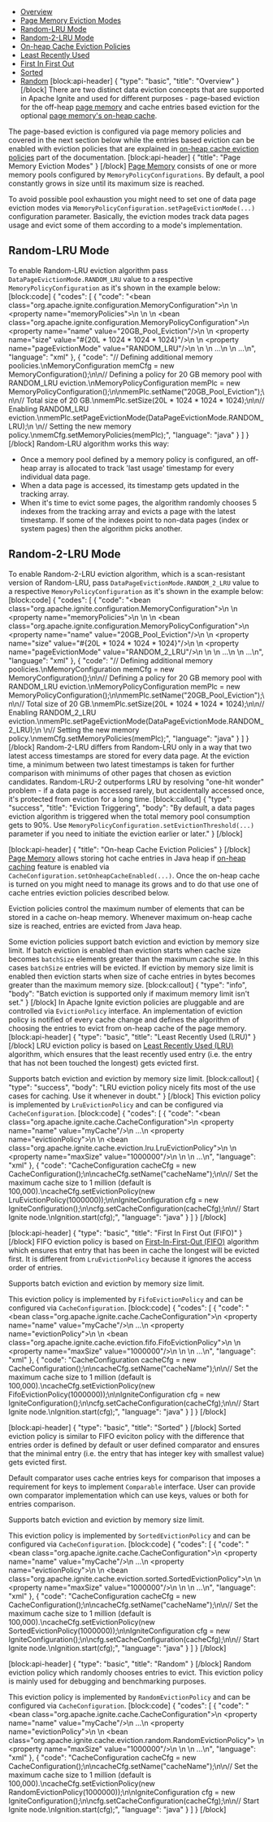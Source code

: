 * [Overview](#overview)
* [Page Memory Eviction Modes](#page-memory-eviction-modes)
 * [Random-LRU Mode](#section-random-lru-mode)
 * [Random-2-LRU Mode](#section-random-2-lru-mode)
* [On-heap Cache Eviction Policies](#on-heap-cache-eviction-policies)
 * [Least Recently Used](#least-recently-used-lru)
 * [First In First Out](#first-in-first-out-fifo)
 * [Sorted](#sorted)
 * [Random](#random)
[block:api-header]
{
  "type": "basic",
  "title": "Overview"
}
[/block]
There are two distinct data eviction concepts that are supported in Apache Ignite and used for different purposes - page-based eviction for the off-heap [page memory](doc:page-memory) and cache entries based eviction for the optional [page memory's on-heap cache](https://apacheignite.readme.io/docs/page-memory#section-on-heap-caching).

The page-based eviction is configured via page memory policies and covered in the next section below while the entries based eviction can be enabled with eviction policies that are explained in [on-heap cache eviction policies](#on-heap-cache-eviction-policies) part of the documentation.
[block:api-header]
{
  "title": "Page Memory Eviction Modes"
}
[/block]
[Page Memory](doc:page-memory) consists of one or more memory pools configured by `MemoryPolicyConfigurations`. By default, a pool constantly grows in size until its maximum size is reached.

To avoid possible pool exhaustion you might need to set one of data page eviction modes via  `MemoryPolicyConfiguration.setPageEvictionMode(...)` configuration parameter. Basically, the eviction modes track data pages usage and evict some of them according to a mode's implementation.

## Random-LRU Mode

To enable Random-LRU eviction algorithm pass `DataPageEvictionMode.RANDOM_LRU` value to a respective `MemoryPolicyConfiguration` as it's shown in the example below: 
[block:code]
{
  "codes": [
    {
      "code": "<bean class=\"org.apache.ignite.configuration.MemoryConfiguration\">\n  <!-- Defining additional memory poolicies. -->\n  <property name=\"memoryPolicies\">\n    <list>\n      <!--\n          Defining a policy for 20 GB memory pool with RANDOM_LRU eviction.\n      -->\n      <bean class=\"org.apache.ignite.configuration.MemoryPolicyConfiguration\">\n        <property name=\"name\" value=\"20GB_Pool_Eviction\"/>\n        <!-- Total size of 20 GB. -->\n        <property name=\"size\" value=\"#{20L * 1024 * 1024 * 1024}\"/>\n        <!-- Enabling RANDOM_LRU eviction. -->\n        <property name=\"pageEvictionMode\" value=\"RANDOM_LRU\"/>\n      </bean>\n    </list>\n    ...\n  </property>\n  ...\n</bean>",
      "language": "xml"
    },
    {
      "code": "// Defining additional memory poolicies.\nMemoryConfiguration memCfg = new MemoryConfiguration();\n\n// Defining a policy for 20 GB memory pool with RANDOM_LRU eviction.\nMemoryPolicyConfiguration memPlc = new MemoryPolicyConfiguration();\n\nmemPlc.setName(\"20GB_Pool_Eviction\");\n\n// Total size of 20 GB.\nmemPlc.setSize(20L * 1024 * 1024 * 1024);\n\n// Enabling RANDOM_LRU eviction.\nmemPlc.setPageEvictionMode(DataPageEvictionMode.RANDOM_LRU);\n        \n// Setting the new memory policy.\nmemCfg.setMemoryPolicies(memPlc);",
      "language": "java"
    }
  ]
}
[/block]
Random-LRU algorithm works this way:
* Once a memory pool defined by a memory policy is configured, an off-heap array is allocated to track 'last usage' timestamp for every individual data page.
* When a data page is accessed, its timestamp gets updated in the tracking array.
* When it's time to evict some pages, the algorithm randomly chooses 5 indexes from the tracking array and evicts a page with the latest timestamp. If some of the indexes point to non-data pages (index or system pages) then the algorithm picks another.

## Random-2-LRU Mode

To enable Random-2-LRU eviction algorithm, which is a scan-resistant version of Random-LRU, pass `DataPageEvictionMode.RANDOM_2_LRU` value to a respective `MemoryPolicyConfiguration` as it's shown in the example below: 
[block:code]
{
  "codes": [
    {
      "code": "<bean class=\"org.apache.ignite.configuration.MemoryConfiguration\">\n  <!-- Defining additional memory poolicies. -->\n  <property name=\"memoryPolicies\">\n    <list>\n      <!--\n          Defining a policy for 20 GB memory pool with RANDOM_2_LRU eviction.\n      -->\n      <bean class=\"org.apache.ignite.configuration.MemoryPolicyConfiguration\">\n        <property name=\"name\" value=\"20GB_Pool_Eviction\"/>\n        <!-- Total size of 20 GB. -->\n        <property name=\"size\" value=\"#{20L * 1024 * 1024 * 1024}\"/>\n        <!-- Enabling RANDOM_2_LRU eviction. -->\n        <property name=\"pageEvictionMode\" value=\"RANDOM_2_LRU\"/>\n      </bean>\n    </list>\n    ...\n  </property>\n  ...\n</bean>",
      "language": "xml"
    },
    {
      "code": "// Defining additional memory poolicies.\nMemoryConfiguration memCfg = new MemoryConfiguration();\n\n// Defining a policy for 20 GB memory pool with RANDOM_LRU eviction.\nMemoryPolicyConfiguration memPlc = new MemoryPolicyConfiguration();\n\nmemPlc.setName(\"20GB_Pool_Eviction\");\n\n// Total size of 20 GB.\nmemPlc.setSize(20L * 1024 * 1024 * 1024);\n\n// Enabling RANDOM_2_LRU eviction.\nmemPlc.setPageEvictionMode(DataPageEvictionMode.RANDOM_2_LRU);\n        \n// Setting the new memory policy.\nmemCfg.setMemoryPolicies(memPlc);",
      "language": "java"
    }
  ]
}
[/block]
Random-2-LRU differs from Random-LRU only in a way that two latest access timestamps are stored for every data page. At the eviction time, a minimum between two latest timestamps is taken for further comparison with minimums of other pages that chosen as eviction candidates. Random-LRU-2 outperforms LRU by resolving "one-hit wonder" problem - if a data page is accessed rarely, but accidentally accessed once, it's protected from eviction for a long time.
[block:callout]
{
  "type": "success",
  "title": "Eviction Triggering",
  "body": "By default, a data pages eviction algorithm is triggered when the total memory pool consumption gets to 90%. Use `MemoryPolicyConfiguration.setEvictionThreshold(...)` parameter if you need to initiate the eviction earlier or later."
}
[/block]

[block:api-header]
{
  "title": "On-heap Cache Eviction Policies"
}
[/block]
[Page Memory](doc:page-memory) allows storing hot cache entries in Java heap if [on-heap caching](https://apacheignite.readme.io/docs/page-memory#section-on-heap-caching) feature is enabled via `CacheConfiguration.setOnheapCacheEnabled(...)`. Once the on-heap cache is turned on you might need to manage its grows and to do that use one of cache entries eviction policies described below.

Eviction policies control the maximum number of elements that can be stored in a cache on-heap memory.  Whenever maximum on-heap cache size is reached, entries are evicted from Java heap. 

Some eviction policies support batch eviction and eviction by memory size limit. If batch eviction is enabled than eviction starts when cache size becomes `batchSize` elements greater than the maximum cache size. In this cases `batchSize` entries will be evicted. If eviction by memory size limit is enabled then eviction starts when size of cache entries in bytes becomes greater than the maximum memory size.
[block:callout]
{
  "type": "info",
  "body": "Batch eviction is supported only if maximum memory limit isn't set."
}
[/block]
In Apache Ignite eviction policies are pluggable and are controlled via `EvictionPolicy` interface. An implementation of eviction policy is notified of every cache change and defines the algorithm of choosing the entries to evict from on-heap cache of the page memory. 
[block:api-header]
{
  "type": "basic",
  "title": "Least Recently Used (LRU)"
}
[/block]
LRU eviction policy is based on [Least Recently Used (LRU)](http://en.wikipedia.org/wiki/Cache_algorithms#Least_Recently_Used) algorithm, which ensures that the least recently used entry (i.e. the entry that has not been touched the longest) gets evicted first. 

Supports batch eviction and eviction by memory size limit.
[block:callout]
{
  "type": "success",
  "body": "LRU eviction policy nicely fits most of the use cases for caching. Use it whenever in doubt."
}
[/block]
This eviction policy is implemented by `LruEvictionPolicy` and can be configured via `CacheConfiguration`.
[block:code]
{
  "codes": [
    {
      "code": "<bean class=\"org.apache.ignite.cache.CacheConfiguration\">\n  <property name=\"name\" value=\"myCache\"/>\n    ...\n    <property name=\"evictionPolicy\">\n        <!-- LRU eviction policy. -->\n        <bean class=\"org.apache.ignite.cache.eviction.lru.LruEvictionPolicy\">\n            <!-- Set the maximum cache size to 1 million (default is 100,000). -->\n            <property name=\"maxSize\" value=\"1000000\"/>\n        </bean>\n    </property>\n    ...\n</bean>",
      "language": "xml"
    },
    {
      "code": "CacheConfiguration cacheCfg = new CacheConfiguration();\n\ncacheCfg.setName(\"cacheName\");\n\n// Set the maximum cache size to 1 million (default is 100,000).\ncacheCfg.setEvictionPolicy(new LruEvictionPolicy(1000000));\n\nIgniteConfiguration cfg = new IgniteConfiguration();\n\ncfg.setCacheConfiguration(cacheCfg);\n\n// Start Ignite node.\nIgnition.start(cfg);",
      "language": "java"
    }
  ]
}
[/block]

[block:api-header]
{
  "type": "basic",
  "title": "First In First Out (FIFO)"
}
[/block]
FIFO eviction policy is based on [First-In-First-Out (FIFO)](https://en.wikipedia.org/wiki/FIFO) algorithm which ensures that entry that has been in cache the longest will be evicted first. It is different from `LruEvictionPolicy` because it ignores the access order of entries. 

Supports batch eviction and eviction by memory size limit.

This eviction policy is implemented by `FifoEvictionPolicy` and can be configured via `CacheConfiguration`.
[block:code]
{
  "codes": [
    {
      "code": "<bean class=\"org.apache.ignite.cache.CacheConfiguration\">\n  <property name=\"name\" value=\"myCache\"/>\n    ...\n    <property name=\"evictionPolicy\">\n        <!-- FIFO eviction policy. -->\n        <bean class=\"org.apache.ignite.cache.eviction.fifo.FifoEvictionPolicy\">\n            <!-- Set the maximum cache size to 1 million (default is 100,000). -->\n            <property name=\"maxSize\" value=\"1000000\"/>\n        </bean>\n    </property>\n    ...\n</bean>",
      "language": "xml"
    },
    {
      "code": "CacheConfiguration cacheCfg = new CacheConfiguration();\n\ncacheCfg.setName(\"cacheName\");\n\n// Set the maximum cache size to 1 million (default is 100,000).\ncacheCfg.setEvictionPolicy(new FifoEvictionPolicy(1000000));\n\nIgniteConfiguration cfg = new IgniteConfiguration();\n\ncfg.setCacheConfiguration(cacheCfg);\n\n// Start Ignite node.\nIgnition.start(cfg);",
      "language": "java"
    }
  ]
}
[/block]

[block:api-header]
{
  "type": "basic",
  "title": "Sorted"
}
[/block]
Sorted eviction policy is similar to FIFO eviciton policy with the difference that entries order is defined by default or user defined comparator and ensures that the minimal entry (i.e. the entry that has integer key with smallest value) gets evicted first.

Default comparator uses cache entries keys for comparison that imposes a requirement for keys to implement `Comparable` interface. User can provide own comparator implementation which can use keys, values or both for entries comparison.

Supports batch eviction and eviction by memory size limit.

This eviction policy is implemented by `SortedEvictionPolicy` and can be configured via `CacheConfiguration`.
[block:code]
{
  "codes": [
    {
      "code": "<bean class=\"org.apache.ignite.cache.CacheConfiguration\">\n  <property name=\"name\" value=\"myCache\"/>\n    ...\n    <property name=\"evictionPolicy\">\n        <!-- Sorted eviction policy. -->\n        <bean class=\"org.apache.ignite.cache.eviction.sorted.SortedEvictionPolicy\">\n            <!-- Set the maximum cache size to 1 million (default is 100,000) and use default comparator. -->\n            <property name=\"maxSize\" value=\"1000000\"/>\n        </bean>\n    </property>\n    ...\n</bean>",
      "language": "xml"
    },
    {
      "code": "CacheConfiguration cacheCfg = new CacheConfiguration();\n\ncacheCfg.setName(\"cacheName\");\n\n// Set the maximum cache size to 1 million (default is 100,000).\ncacheCfg.setEvictionPolicy(new SortedEvictionPolicy(1000000));\n\nIgniteConfiguration cfg = new IgniteConfiguration();\n\ncfg.setCacheConfiguration(cacheCfg);\n\n// Start Ignite node.\nIgnition.start(cfg);",
      "language": "java"
    }
  ]
}
[/block]

[block:api-header]
{
  "type": "basic",
  "title": "Random"
}
[/block]
Random eviction policy which randomly chooses entries to evict. This eviction policy is mainly used for debugging and benchmarking purposes.

This eviction policy is implemented by `RandomEvictionPolicy` and can be configured via `CacheConfiguration`.
[block:code]
{
  "codes": [
    {
      "code": "<bean class=\"org.apache.ignite.cache.CacheConfiguration\">\n  <property name=\"name\" value=\"myCache\"/>\n    ...\n    <property name=\"evictionPolicy\">\n        <!-- Random eviction policy. -->\n        <bean class=\"org.apache.ignite.cache.eviction.random.RandomEvictionPolicy\">            <!-- Set the maximum cache size to 1 million (default is 100,000). -->\n            <property name=\"maxSize\" value=\"1000000\"/>\n        </bean>\n    </property>\n    ...\n</bean>",
      "language": "xml"
    },
    {
      "code": "CacheConfiguration cacheCfg = new CacheConfiguration();\n\ncacheCfg.setName(\"cacheName\");\n\n// Set the maximum cache size to 1 million (default is 100,000).\ncacheCfg.setEvictionPolicy(new RandomEvictionPolicy(1000000));\n\nIgniteConfiguration cfg = new IgniteConfiguration();\n\ncfg.setCacheConfiguration(cacheCfg);\n\n// Start Ignite node.\nIgnition.start(cfg);",
      "language": "java"
    }
  ]
}
[/block]